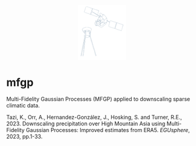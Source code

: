 <p align="center" width="100%">
    <img width="25%" src="figures/mfgp_icon.png">
</p>

# mfgp

Multi-Fidelity Gaussian Processes (MFGP) applied to downscaling sparse climatic data.


Tazi, K., Orr, A., Hernandez-González, J., Hosking, S. and Turner, R.E., 2023. Downscaling precipitation over High Mountain Asia using Multi-Fidelity Gaussian Processes: Improved estimates from ERA5. _EGUsphere_, 2023, pp.1-33.
